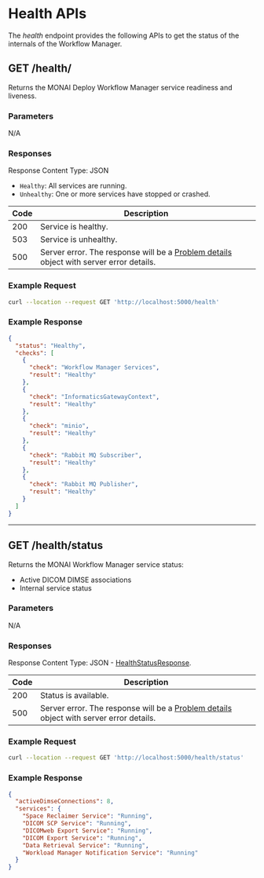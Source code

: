 <!--
  ~ Copyright 2021-2022 MONAI Consortium
  ~
  ~ Licensed under the Apache License, Version 2.0 (the "License");
  ~ you may not use this file except in compliance with the License.
  ~ You may obtain a copy of the License at
  ~
  ~ http://www.apache.org/licenses/LICENSE-2.0
  ~
  ~ Unless required by applicable law or agreed to in writing, software
  ~ distributed under the License is distributed on an "AS IS" BASIS,
  ~ WITHOUT WARRANTIES OR CONDITIONS OF ANY KIND, either express or implied.
  ~ See the License for the specific language governing permissions and
  ~ limitations under the License.
-->

# Health APIs

The _health_ endpoint provides the following APIs to get the status of the internals of the Workflow Manager.



## GET /health/

Returns the MONAI Deploy Workflow Manager service readiness and liveness.

### Parameters

N/A

### Responses

Response Content Type: JSON

- `Healthy`: All services are running.
- `Unhealthy`: One or more services have stopped or crashed.

| Code | Description                                                                                                                             |
| ---- | --------------------------------------------------------------------------------------------------------------------------------------- |
| 200  | Service is healthy.                                                                                                                     |
| 503  | Service is unhealthy.                                                                                                                   |
| 500  | Server error. The response will be a [Problem details](https://datatracker.ietf.org/doc/html/rfc7807) object with server error details. |

### Example Request

```bash
curl --location --request GET 'http://localhost:5000/health'
```

### Example Response

```json
{
  "status": "Healthy",
  "checks": [
    {
      "check": "Workflow Manager Services",
      "result": "Healthy"
    },
    {
      "check": "InformaticsGatewayContext",
      "result": "Healthy"
    },
    {
      "check": "minio",
      "result": "Healthy"
    },
    {
      "check": "Rabbit MQ Subscriber",
      "result": "Healthy"
    },
    {
      "check": "Rabbit MQ Publisher",
      "result": "Healthy"
    }
  ]
}
```

---

## GET /health/status

Returns the MONAI Workflow Manager service status:

- Active DICOM DIMSE associations
- Internal service status

### Parameters

N/A

### Responses

Response Content Type: JSON - [HealthStatusResponse](xref:Monai.Deploy.InformaticsGateway.Api.Rest.HealthStatusResponse).

| Code | Description                                                                                                                             |
| ---- | --------------------------------------------------------------------------------------------------------------------------------------- |
| 200  | Status is available.                                                                                                                    |
| 500  | Server error. The response will be a [Problem details](https://datatracker.ietf.org/doc/html/rfc7807) object with server error details. |

### Example Request

```bash
curl --location --request GET 'http://localhost:5000/health/status'
```

### Example Response

```json
{
  "activeDimseConnections": 8,
  "services": {
    "Space Reclaimer Service": "Running",
    "DICOM SCP Service": "Running",
    "DICOMweb Export Service": "Running",
    "DICOM Export Service": "Running",
    "Data Retrieval Service": "Running",
    "Workload Manager Notification Service": "Running"
  }
}
```
